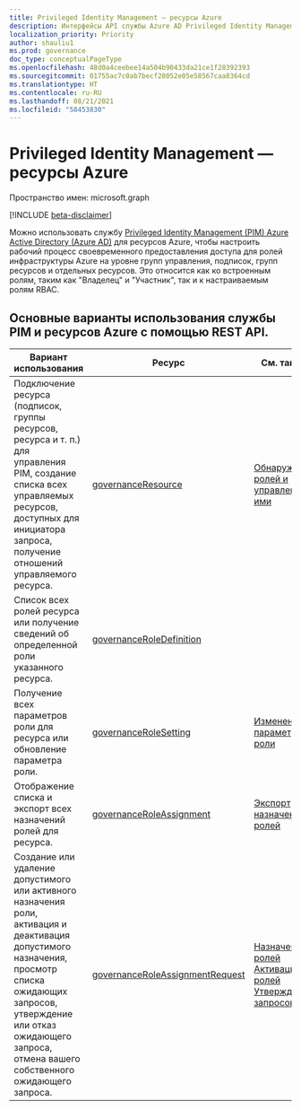 ```yaml
---
title: Privileged Identity Management — ресурсы Azure
description: Интерфейсы API службы Azure AD Privileged Identity Management для управления ресурсами Azure.
localization_priority: Priority
author: shauliu1
ms.prod: governance
doc_type: conceptualPageType
ms.openlocfilehash: 48d0a4ceebee14a504b90433da21ce1f28392393
ms.sourcegitcommit: 01755ac7c0ab7becf28052e05e58567caa8364cd
ms.translationtype: HT
ms.contentlocale: ru-RU
ms.lasthandoff: 08/21/2021
ms.locfileid: "58453830"
---
```

# <a name="privileged-identity-management---azure-resources"></a>Privileged Identity Management — ресурсы Azure

Пространство имен: microsoft.graph

[!INCLUDE [beta-disclaimer](../../includes/beta-disclaimer.md)]

Можно использовать службу [Privileged Identity Management (PIM) Azure Active Directory (Azure AD)](/azure/active-directory/privileged-identity-management/pim-configure) для ресурсов Azure, чтобы настроить рабочий процесс своевременного предоставления доступа для ролей инфраструктуры Azure на уровне групп управления, подписок, групп ресурсов и отдельных ресурсов. Это относится как ко встроенным ролям, таким как "Владелец" и "Участник", так и к настраиваемым ролям RBAC.

## <a name="common-use-cases-for-pim-and-azure-resources-using-a-rest-api"></a>Основные варианты использования службы PIM и ресурсов Azure с помощью REST API.

| Вариант использования | Ресурс | См. также |
| --- | --- | --- |
| Подключение ресурса (подписок, группы ресурсов, ресурса и т. п.) для управления PIM, создание списка всех управляемых ресурсов, доступных для инициатора запроса, получение отношений управляемого ресурса. | [governanceResource](governanceresource.md) | [Обнаружение ролей и управление ими](/azure/active-directory/privileged-identity-management/pim-resource-roles-discover-resources) |
| Список всех ролей ресурса или получение сведений об определенной роли указанного ресурса. | [governanceRoleDefinition](governanceroledefinition.md) |  |
| Получение всех параметров роли для ресурса или обновление параметра роли. | [governanceRoleSetting](governancerolesetting.md) | [Изменение параметров роли](/azure/active-directory/privileged-identity-management/pim-resource-roles-configure-role-settings) |
| Отображение списка и экспорт всех назначений ролей для ресурса. | [governanceRoleAssignment](governanceroleassignment.md) | [Экспорт назначений ролей](/azure/active-directory/privileged-identity-management/azure-pim-resource-rbac#export-role-assignments-with-children) |
| Создание или удаление допустимого или активного назначения роли, активация и деактивация допустимого назначения, просмотр списка ожидающих запросов, утверждение или отказ ожидающего запроса, отмена вашего собственного ожидающего запроса. | [governanceRoleAssignmentRequest](governanceroleassignmentrequest.md) | [Назначение ролей](/azure/active-directory/privileged-identity-management/pim-resource-roles-assign-roles)<br/>[Активация ролей](/azure/active-directory/privileged-identity-management/pim-resource-roles-activate-your-roles)<br/>[Утверждение запросов](/azure/active-directory/privileged-identity-management/azure-ad-pim-approval-workflow) |

<!-- uuid: 8fcb5dbc-d5aa-4681-8e31-b001d5168d79
2015-10-25 14:57:30 UTC -->
<!--
{
  "type": "#page.annotation",
  "description": "Service root",
  "keywords": "",
  "section": "documentation",
  "tocPath": "",
  "suppressions": []
}
-->
